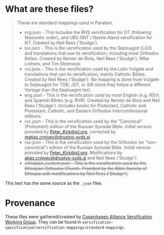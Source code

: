 # What are these files?

> These are standard mappings used in Paratext.
> 
> - org.json - This includes the BHS versification for OT (following Masoretic order), and UBS GNT / Nestle-Aland versification for NT. Created by Neil Rees ('Studge').
> - lxx.json - This is the versification used by the Septuagint (LXX) and translations that use its versification, including most Orthodox Bibles.  Created by Reinier de Blois, Neil Rees ('Studge'), Mike Lothers, and Tim Steenwyk.
> - vul.json - This is the versification used by the Latin Vulgate and translations that use its versification, mainly Catholic Bibles.  Created by Neil Rees ('Studge'). No mapping is done from Vulgate to Septuagint for TOB, JDT, or SIR since they follow a different Vorlage than the Septuagint text.
> - eng.json - This is the versification used by most English (e.g. RSV) and Spanish Bibles (e.g. RVR).  Created by Reinier de Blois and Neil Rees ('Studge').  Includes books for Protestant, Catholic and Protestant, Catholic, and Eastern Orthodox Interconfessional editions.
> - rsc.json - This is the versification used by the "Canonical" (Protestant) edition of the Russian Synodal Bible. Initial version provided by Peter_Kirk@sil.org, corrected by matjaz.crnivec@drustvo-svds.si.
> - rso.json - This is the versification used by the Orthodox (or "non-canonical") edition of the Russian Synodal Bible. Initial version provided by Peter_Kirk@sil.org. Motifications by atjaz.crnivec@drustvo-svds.si and  Neil Rees ('Studge').
> - ~~ethiopian_custom.json - This is the versification used by the Ethiopian Orthodox Church.  Provided by the Bible Society of Ethiopia with modifications by Neil Rees ('Studge').~~

This text has the same source as the `.json` files.

# Provenance

These files were gathered/created by [Copenhagen Alliance Versification Working Group](https://github.com/Copenhagen-Alliance/versification-specification). They can be found in `versification-specification/versification-mappings/standard-mappings`.
